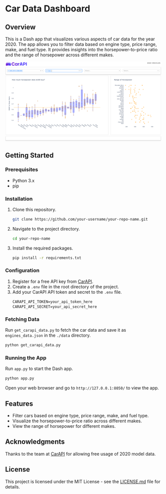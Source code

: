 
# Car Data Dashboard

## Overview

This is a Dash app that visualizes various aspects of car data for the year 2020. The app allows you to filter data based on engine type, price range, make, and fuel type. It provides insights into the horsepower-to-price ratio and the range of horsepower across different makes.

![Dashboard Screenshot](/artifacts/dashboard.png)

## Getting Started

### Prerequisites

- Python 3.x
- pip

### Installation

1. Clone this repository.
   ```bash
   git clone https://github.com/your-username/your-repo-name.git
   ```
2. Navigate to the project directory.
   ```bash
   cd your-repo-name
   ```
3. Install the required packages.
   ```bash
   pip install -r requirements.txt
   ```

### Configuration

1. Register for a free API key from [CarAPI](https://carapi.app/register).
2. Create a `.env` file in the root directory of the project.
3. Add your CarAPI API token and secret to the `.env` file.
   ```env
   CARAPI_API_TOKEN=your_api_token_here
   CARAPI_API_SECRET=your_api_secret_here
   ```

### Fetching Data

Run `get_carapi_data.py` to fetch the car data and save it as `engines_data.json` in the `./data` directory.

```bash
python get_carapi_data.py
```

### Running the App

Run `app.py` to start the Dash app.

```bash
python app.py
```

Open your web browser and go to `http://127.0.0.1:8050/` to view the app.

## Features

- Filter cars based on engine type, price range, make, and fuel type.
- Visualize the horsepower-to-price ratio across different makes.
- View the range of horsepower for different makes.

## Acknowledgments

Thanks to the team at [CarAPI](https://carapi.app/api) for allowing free usage of 2020 model data.

## License

This project is licensed under the MIT License - see the [LICENSE.md](LICENSE.md) file for details.
